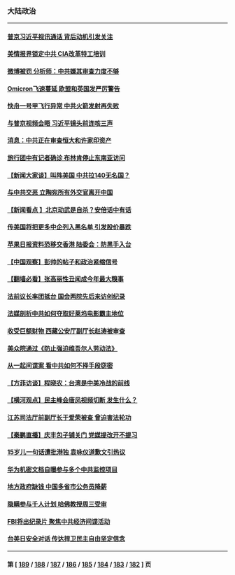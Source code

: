 ### 大陆政治
---
#### [普京习近平视讯通话 背后动机引发关注](../../pages/ncid277/n13439620.md) 
#### [美情报界锁定中共 CIA改革特工培训](../../pages/ncid277/n13439659.md) 
#### [微博被罚 分析师：中共嫌其审查力度不够](../../pages/ncid277/n13439527.md) 
#### [Omicron飞速蔓延 欧盟和英国发严厉警告](../../pages/ncid277/n13439566.md) 
#### [快舟一号甲飞行异常 中共火箭发射再失败](../../pages/ncid277/n13439480.md) 
#### [与普京视频会晤 习近平镜头前连咳三声](../../pages/ncid277/n13439417.md) 
#### [消息：中共正在审查恒大和许家印资产](../../pages/ncid277/n13439392.md) 
#### [旅行团中有记者确诊 布林肯停止东南亚访问](../../pages/ncid277/n13439225.md) 
#### [【新闻大家谈】叫阵美国 中共拉140无名国？](../../pages/ncid277/n13439146.md) 
#### [与中共交恶 立陶宛所有外交官离开中国](../../pages/ncid277/n13439043.md) 
#### [【新闻看点 】北京动武是自杀？安倍话中有话](../../pages/ncid277/n13437477.md) 
#### [传美国将把更多中企列入黑名单 引发股价暴跌](../../pages/ncid277/n13438939.md) 
#### [苹果日报资料恐移交香港 陆委会：防黑手入台](../../pages/ncid277/n13438555.md) 
#### [【中国观察】彭帅的帖子和政治紧缩信号](../../pages/ncid277/n13438720.md) 
#### [【翻墙必看】张高丽性丑闻成今年最大糗事](../../pages/ncid277/n13438229.md) 
#### [法前议长率团抵台 国会两院先后来访创纪录](../../pages/ncid277/n13437834.md) 
#### [法媒剖析中共如何夺取好莱坞电影霸主地位](../../pages/ncid277/n13437772.md) 
#### [收受巨额财物 西藏公安厅副厅长赵涛被审查](../../pages/ncid277/n13438114.md) 
#### [美众院通过《防止强迫维吾尔人劳动法》](../../pages/ncid277/n13438111.md) 
#### [从一起间谍案 看中共如何不择手段窃密](../../pages/ncid277/n13437611.md) 
#### [【方菲访谈】程晓农：台湾是中美冷战的前线](../../pages/ncid277/n13437267.md) 
#### [【横河观点】民主峰会唐凤视频切断 发生什么？](../../pages/ncid277/n13437577.md) 
#### [江苏司法厅前副厅长于爱荣被查 曾迫害法轮功](../../pages/ncid277/n13437561.md) 
#### [【秦鹏直播】庆丰包子铺关门 党媒提改开不提习](../../pages/ncid277/n13437493.md) 
#### [15岁儿一句话遭批港独 袁咏仪道歉文引热议](../../pages/ncid277/n13437253.md) 
#### [华为机密文档自曝参与多个中共监控项目](../../pages/ncid277/n13437261.md) 
#### [地方政府缺钱 中国多省市公务员降薪](../../pages/ncid277/n13437467.md) 
#### [隐瞒参与千人计划 哈佛教授周三受审](../../pages/ncid277/n13437115.md) 
#### [FBI将出纪录片 聚焦中共经济间谍活动](../../pages/ncid277/n13437182.md) 
#### [台美日安全对话 传达捍卫民主自由坚定信念](../../pages/ncid277/n13436898.md) 

---
#### 第 [ [189](./189.md) / [188](./188.md) / [187](./187.md) / [186](./186.md) / [185](./185.md) / [184](./184.md) / [183](./183.md) / [182](./182.md) ] 页
